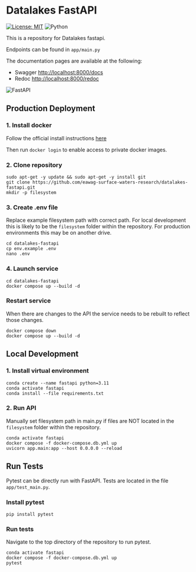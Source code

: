 # Datalakes FastAPI

[![License: MIT][mit-by-shield]][mit-by] ![Python][python-by-shield]

This is a repository for Datalakes fastapi.

Endpoints can be found in `app/main.py`

The documentation pages are available at the following:

- Swagger [http://localhost:8000/docs](http://localhost:8000/docs)
- Redoc [http://localhost:8000/redoc](http://localhost:8000/redoc)

![FastAPI](https://img.shields.io/badge/FastAPI-005571?style=for-the-badge&logo=fastapi)

## Production Deployment

### 1. Install docker

Follow the official install instructions [here](https://docs.docker.com/engine/install/)

Then run `docker login` to enable access to private docker images.

### 2. Clone repository
```console
sudo apt-get -y update && sudo apt-get -y install git
git clone https://github.com/eawag-surface-waters-research/datalakes-fastapi.git
mkdir -p filesystem
```

### 3. Create .env file
Replace example filesystem path with correct path. For local development this is likely to be the `filesystem` folder 
within the repository. For production environments this may be on another drive.
```console
cd datalakes-fastapi
cp env.example .env
nano .env
```

### 4. Launch service
```console
cd datalakes-fastapi
docker compose up --build -d
```

### Restart service
When there are changes to the API the service needs to be rebuilt to reflect those changes.

```console
docker compose down
docker compose up --build -d
```

## Local Development

### 1. Install virtual environment

```console
conda create --name fastapi python=3.11
conda activate fastapi
conda install --file requirements.txt
```

### 2. Run API

Manually set filesystem path in main.py if files are NOT located in the `filesystem` folder within the repository.

```console
conda activate fastapi
docker compose -f docker-compose.db.yml up
uvicorn app.main:app --host 0.0.0.0 --reload
```

## Run Tests

Pytest can be directly run with FastAPI. Tests are located in the file `app/test_main.py`. 

### Install pytest

```console
pip install pytest
```

### Run tests

Navigate to the top directory of the repository to run pytest.

```console
conda activate fastapi
docker compose -f docker-compose.db.yml up
pytest
```

[mit-by]: https://opensource.org/licenses/MIT
[mit-by-shield]: https://img.shields.io/badge/License-MIT-g.svg
[python-by-shield]: https://img.shields.io/badge/Python-3.9-g